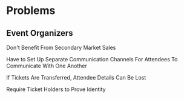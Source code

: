 # Problems

## Event Organizers&#x20;

Don't Benefit From Secondary Market Sales

Have to Set Up Separate Communication Channels For Attendees To Communicate With One Another

If Tickets Are Transferred, Attendee Details Can Be Lost&#x20;

Require Ticket Holders to Prove Identity&#x20;
